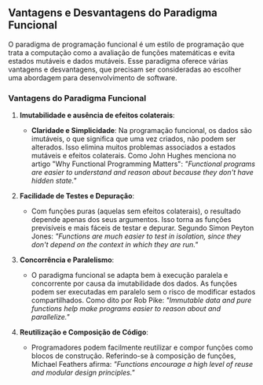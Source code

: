 ## Vantagens e Desvantagens do Paradigma Funcional

O paradigma de programação funcional é um estilo de programação que trata a computação como a avaliação de funções matemáticas e evita estados mutáveis e dados mutáveis. Esse paradigma oferece várias vantagens e desvantagens, que precisam ser consideradas ao escolher uma abordagem para desenvolvimento de software.

### Vantagens do Paradigma Funcional

1. **Imutabilidade e ausência de efeitos colaterais**:

    - **Claridade e Simplicidade**: Na programação funcional, os dados são imutáveis, o que significa que uma vez criados, não podem ser alterados. Isso elimina muitos problemas associados a estados mutáveis e efeitos colaterais. Como John Hughes menciona no artigo "Why Functional Programming Matters": _"Functional programs are easier to understand and reason about because they don't have hidden state."_

2. **Facilidade de Testes e Depuração**:

    - Com funções puras (aquelas sem efeitos colaterais), o resultado depende apenas dos seus argumentos. Isso torna as funções previsíveis e mais fáceis de testar e depurar. Segundo Simon Peyton Jones: _"Functions are much easier to test in isolation, since they don't depend on the context in which they are run."_

3. **Concorrência e Paralelismo**:

    - O paradigma funcional se adapta bem à execução paralela e concorrente por causa da imutabilidade dos dados. As funções podem ser executadas em paralelo sem o risco de modificar estados compartilhados. Como dito por Rob Pike: _"Immutable data and pure functions help make programs easier to reason about and parallelize."_

4. **Reutilização e Composição de Código**:

    - Programadores podem facilmente reutilizar e compor funções como blocos de construção. Referindo-se à composição de funções, Michael Feathers afirma: _"Functions encourage a high level of reuse and modular design principles."_
